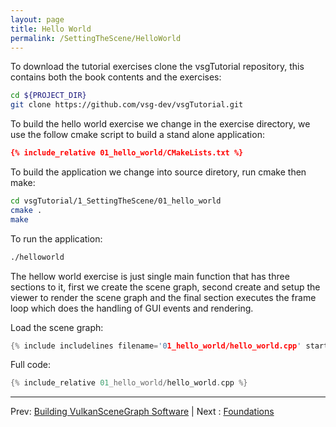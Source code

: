```yaml
---
layout: page
title: Hello World
permalink: /SettingTheScene/HelloWorld
---
```


To download the tutorial exercises clone the vsgTutorial repository, this contains both the book contents and the exercises:
~~~ sh
cd ${PROJECT_DIR}
git clone https://github.com/vsg-dev/vsgTutorial.git
~~~

To build the hello world exercise we change in the exercise directory, we use the follow cmake script to build a stand alone application:

~~~ cmake
{% include_relative 01_hello_world/CMakeLists.txt %}
~~~

To build the application we change into source diretory, run cmake then make:

~~~ sh
cd vsgTutorial/1_SettingTheScene/01_hello_world
cmake .
make 
~~~

To run the application:

~~~ sh
./helloworld
~~~

The hellow world exercise is just single main function that has three sections to it, first we create the scene graph, second create and setup the viewer to render the scene graph and the final section executes the frame loop which does the handling of GUI events and rendering.

Load the scene graph:
~~~ cpp
{% include includelines filename='01_hello_world/hello_world.cpp' start=1 count=25 %}
~~~

Full code:
~~~ cpp
{% include_relative 01_hello_world/hello_world.cpp %}
~~~

---

Prev: [Building VulkanSceneGraph Software](BuildingVulkanSceneGraph.md) | Next : [Foundations](../2_Foundations/index.md)
